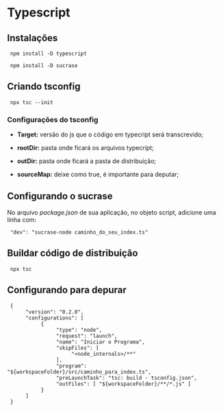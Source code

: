 # Typescript

## Instalações

     npm install -D typescript

     npm install -D sucrase

## Criando tsconfig

     npx tsc --init

### Configurações do tsconfig

* **Target:** versão do js que o código em typecript será transcrevido;

* **rootDir:** pasta onde ficará os arquivos typecript;

* **outDir:** pasta onde ficará a pasta de distribuição;

* **sourceMap:** deixe como true, é importante para deputar;
## Configurando o sucrase

No arquivo *package.json* de sua aplicação, no objeto script, adicione uma linha com:

     "dev": "sucrase-node caminho_do_seu_index.ts"

## Buildar código de distribuição

     npx tsc

## Configurando para depurar

     {
          "version": "0.2.0",
          "configurations": [
               {
                    "type": "node",
                    "request": "launch",
                    "name": "Iniciar o Programa",
                    "skipFiles": [
                         "<node_internals>/**"
                    ],
                    "program": "${workspaceFolder}/src/caminho_para_index.ts",
                    "preLaunchTask": "tsc: build - tsconfig.json",
                    "outFiles": [ "${workspaceFolder}/**/*.js" ]
               }
          ]
     }